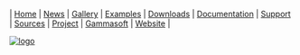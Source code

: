 | [Home](home.md) | [News](news.md) | [Gallery](gallery.md) | [Examples](examples.md) | [Downloads](downloads.md) | [Documentation](documentation.md) | [Support](support.md) | [Sources](https://github.com/gammasoft71/xtd) | [Project](https://sourceforge.net/projects/xtdpro/) | [Gammasoft](gammasoft.md) | [Website](https://gammasoft71.github.io/xtd) |

[![logo](https://github.com/gammasoft71/xtd/blob/master/docs/pictures/logo/xtd.drawing.png)](https://github.com/gammasoft71/xtd/blob/master/docs/pictures/logo/xtd.drawing.png)
